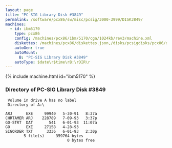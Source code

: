 ```yaml
---
layout: page
title: "PC-SIG Library Disk #3849"
permalink: /software/pcx86/sw/misc/pcsig/3000-3999/DISK3849/
machines:
  - id: ibm5170
    type: pcx86
    config: /machines/pcx86/ibm/5170/cga/1024kb/rev3/machine.xml
    diskettes: /machines/pcx86/diskettes.json,/disks/pcsigdisks/pcx86/diskettes.json
    autoGen: true
    autoMount:
      B: "PC-SIG Library Disk #3849"
    autoType: $date\r$time\rB:\rDIR\r
---
```


{% include machine.html id="ibm5170" %}

### Directory of PC-SIG Library Disk #3849

     Volume in drive A has no label
     Directory of A:\

    ARJ      EXE     99940   5-30-91   8:37a
    CHRTAMER ARJ    228789   7-09-93   3:37p
    GO-STRT  DAT       541   6-01-93  11:07a
    GO       EXE     27158   4-28-93
    SIGORDER TXT      3336   6-01-93   2:30p
            5 file(s)     359764 bytes
                               0 bytes free
